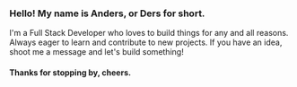 ### Hello! My name is Anders, or Ders for short. 
I'm a Full Stack Developer who loves to build things for any and all reasons. Always eager to learn and contribute to new projects. If you have an idea, shoot me a message and let's build something! 

#### Thanks for stopping by, cheers.
